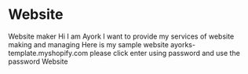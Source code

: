 # Website
Website maker
Hi I am Ayork
I want to provide my services of website making and managing
Here is my sample website
ayorks-template.myshopify.com
please click enter using password and use the password Website
